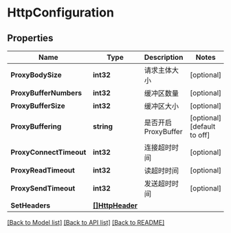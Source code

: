 # HttpConfiguration

## Properties

Name | Type | Description | Notes
------------ | ------------- | ------------- | -------------
**ProxyBodySize** | **int32** | 请求主体大小 | [optional] 
**ProxyBufferNumbers** | **int32** | 缓冲区数量 | [optional] 
**ProxyBufferSize** | **int32** | 缓冲区大小 | [optional] 
**ProxyBuffering** | **string** | 是否开启ProxyBuffer | [optional] [default to off]
**ProxyConnectTimeout** | **int32** | 连接超时时间 | [optional] 
**ProxyReadTimeout** | **int32** | 读超时时间 | [optional] 
**ProxySendTimeout** | **int32** | 发送超时时间 | [optional] 
**SetHeaders** | [**[]HttpHeader**](HTTPHeader.md) |  | 

[[Back to Model list]](../README.md#documentation-for-models) [[Back to API list]](../README.md#documentation-for-api-endpoints) [[Back to README]](../README.md)


